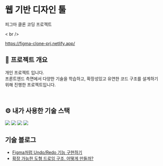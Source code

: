 # 웹 기반 디자인 툴

피그마 클론 코딩 프로젝트 

< br />

https://figma-clone-prj.netlify.app/

## 🚀 프로젝트 개요

개인 프로젝트 입니다. <br />
프론트엔드 측면에서 다양한 기술을 학습하고, 확장성있고 유연한 코드 구조를 설계하기 위해 진행한 프로젝트입니다.


<br />

## ⚙ 내가 사용한 기술 스택

<div> <img src="https://img.shields.io/badge/React-61DAFB?style=for-the-badge&logo=react&logoColor=black" /> <img src="https://img.shields.io/badge/TypeScript-3178C6?style=for-the-badge&logo=typescript&logoColor=white" /> <img src="https://img.shields.io/badge/Jotai-1E1E1E?style=for-the-badge&logo=data:image/svg+xml;base64,PHN2ZyB3aWR0aD0iMTYiIGhlaWdodD0iMTYiIHZpZXdCb3g9IjAgMCAxNiAxNiIgZmlsbD0ibm9uZSIgeG1sbnM9Imh0dHA6Ly93d3cudzMub3JnLzIwMDAvc3ZnIj48Y2lyY2xlIGN4PSI4IiBjeT0iOCIgcj0iOCIgc3Ryb2tlPSIjRkY2NTAwIiBmaWxsPSIjMUUxRU1FIi8+PC9zdmc+" /> <img src="https://img.shields.io/badge/Konva-0082C9?style=for-the-badge&logoColor=white" /> </div>


## 기술 블로그

  - [Figma처럼 Undo/Redo 기능 구현하기](https://qjatjs123123.tistory.com/60)
  - [확장 가능한 도형 드로잉 구조, 어떻게 만들까?](https://qjatjs123123.tistory.com/61)
